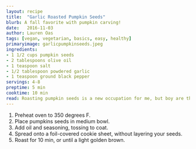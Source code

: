 ```yaml
---
layout: recipe
title:  "Garlic Roasted Pumpkin Seeds"
blurb: A fall favorite with pumpkin carving! 
date:   2016-11-03
author: Lauren Oas
tags: [vegan, vegetarian, basics, easy, healthy]
primaryimage: garlicpumpkinseeds.jpeg
ingredients: 
- 1 1/2 cups pumpkin seeds
- 2 tablespoons olive oil
- 1 teaspoon salt
- 1/2 tablespoon powdered garlic
- 1 teaspoon ground black pepper
servings: 4-8
preptime: 5 min
cooktime: 10 min
read: Roasting pumpkin seeds is a new occupation for me, but boy are they delicious! The key is not to burn them, and be careful with salt-you can always add more later! **This recipe is marked gluten-free, but please be sure to check your ingredients (especially your soy sauce) that they are marked "gluten-free" before you serve to anybody with dietary restrictions.
---
```

1. Preheat oven to 350 degrees F. 
2. Place pumpkins seeds in medium bowl.
3. Add oil and seasoning, tossing to coat. 
4. Spread onto a foil-covered cookie sheet, without layering your seeds.
5. Roast for 10 min, or until a light golden brown.